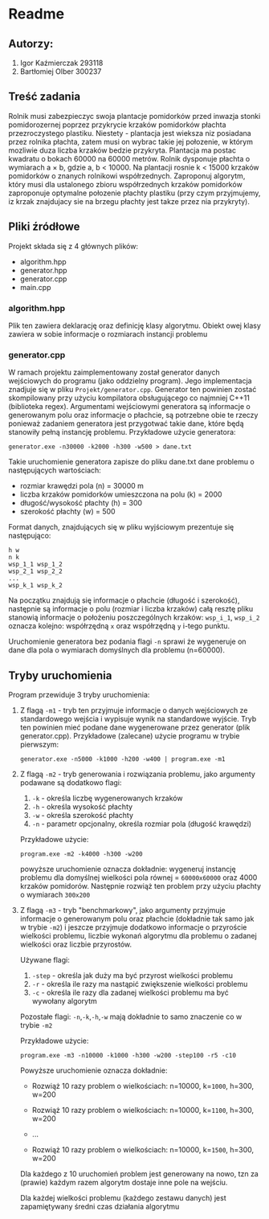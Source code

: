# Readme
## Autorzy:
1. Igor Kaźmierczak 293118
2. Bartłomiej Olber 300237

## Treść zadania
Rolnik musi zabezpieczyc swoja plantacje pomidorków przed inwazja stonki pomidorozernej
poprzez przykrycie krzaków pomidorków płachta przezroczystego plastiku. Niestety -
plantacja jest wieksza niz posiadana przez rolnika płachta, zatem musi on wybrac takie jej
połozenie, w którym mozliwie duza liczba krzaków bedzie przykryta. Plantacja ma postac
kwadratu o bokach 60000 na 60000 metrów. Rolnik dysponuje płachta o wymiarach a × b,
gdzie a, b < 10000. Na plantacji rosnie k < 15000 krzaków pomidorków o znanych rolnikowi
współrzednych. Zaproponuj algorytm, który musi dla ustalonego zbioru współrzednych
krzaków pomidorków zaproponuje optymalne połozenie płachty plastiku (przy czym
przyjmujemy, iz krzak znajdujacy sie na brzegu płachty jest takze przez nia przykryty).

## Pliki źródłowe
Projekt składa się z 4 głównych plików:
- algorithm.hpp
- generator.hpp
- generator.cpp
- main.cpp

### algorithm.hpp
Plik ten zawiera deklarację oraz definicję klasy algorytmu. Obiekt owej klasy zawiera w sobie informacje o rozmiarach instancji problemu 

### generator.cpp 
W ramach projektu zaimplementowany został generator danych wejściowych do programu (jako oddzielny program). Jego implementacja znadjuje się w pliku `Projekt/generator.cpp`. Generator ten powinien zostać skompilowany przy użyciu kompilatora obsługującego co najmniej C++11 (biblioteka regex). Argumentami wejściowymi generatora są informacje o generowanym polu oraz informacje o płachcie, są potrzebne obie te rzeczy ponieważ zadaniem generatora jest przygotwać takie dane, które będą stanowiły pełną instancję problemu.
Przykładowe użycie generatora:
```
generator.exe -n30000 -k2000 -h300 -w500 > dane.txt
```
Takie uruchomienie generatora zapisze do pliku dane.txt dane problemu o następujących wartościach:
- rozmiar krawędzi pola (n) = 30000 m 
- liczba krzaków pomidorków umieszczona na polu (k) = 2000
- długość/wysokość płachty (h) = 300
- szerokość płachty (w) = 500

Format danych, znajdujących się w pliku wyjściowym prezentuje się następująco: 
```
h w
n k
wsp_1_1 wsp_1_2
wsp_2_1 wsp_2_2
...
wsp_k_1 wsp_k_2
```
Na początku znajdują się informacje o płachcie (długość i szerokość), następnie są informacje o polu (rozmiar i liczba krzaków) całą resztę pliku stanowią informacje o położeniu poszczególnych krzaków: `wsp_i_1`, `wsp_i_2` oznacza kolejno: współrzędną `x` oraz współrzędną `y` i-tego punktu.

Uruchomienie generatora bez podania flagi `-n` sprawi że wygeneruje on dane dla pola o wymiarach domyślnych dla problemu (n=60000).


## Tryby uruchomienia
Program przewiduje 3 tryby uruchomienia:
1. Z flagą `-m1` - tryb ten przyjmuje informacje o danych wejściowych ze standardowego wejścia i wypisuje wynik na standardowe wyjście. Tryb ten powinien mieć podane dane wygenerowane przez generator (plik generator.cpp).
   Przykładowe (zalecane) użycie programu w trybie pierwszym:
   ```
   generator.exe -n5000 -k1000 -h200 -w400 | program.exe -m1
   ```
2. Z flagą `-m2` - tryb generowania i rozwiązania problemu, jako argumenty podawane są dodatkowo flagi: 
   1. `-k`  - określa liczbę wygenerowanych krzaków
   2. `-h` - określa wysokość płachty
   3. `-w` - określa szerokość płachty
   4. `-n` - parametr opcjonalny, określa rozmiar pola (długość krawędzi)
   
   Przykładowe użycie:
   ```
   program.exe -m2 -k4000 -h300 -w200
   ```
   powyższe uruchomienie oznacza dokładnie: wygeneruj instancję problemu dla domyślnej wielkości pola równej = `60000x60000` oraz 4000 krzaków pomidorów. Następnie rozwiąż ten problem przy użyciu płachty o wymiarach `300x200`
3. Z flagą `-m3` - tryb "benchmarkowy", jako argumenty przyjmuje informacje o generowanym polu oraz płachcie (dokładnie tak samo jak w trybie `-m2`) i jeszcze przyjmuje dodatkowo informacje o przyroście wielkości problemu, liczbie wykonań algorytmu dla problemu o zadanej wielkości oraz liczbie przyrostów. 

   Używane flagi:
      1. `-step` - określa jak duży ma być przyrost wielkości problemu
      2. `-r` - określa ile razy ma nastąpić zwiększenie wielkości problemu
      3. `-c` - określa ile razy dla zadanej wielkości problemu ma być wywołany algorytm
      
   Pozostałe flagi: `-n`,`-k`,`-h`,`-w` mają dokładnie to samo znaczenie co w trybie `-m2`
   
   Przykładowe użycie:
   ```
   program.exe -m3 -n10000 -k1000 -h300 -w200 -step100 -r5 -c10
   ```
   Powyższe uruchomienie oznacza dokładnie: 
   - Rozwiąż 10 razy problem o wielkościach: n=10000, k=`1000`, h=300, w=200
   - Rozwiąż 10 razy problem o wielkościach: n=10000, k=`1100`, h=300, w=200
   
   -  ...
   - Rozwiąż 10 razy problem o wielkościach: n=10000, k=`1500`, h=300, w=200
  
   Dla każdego z 10 uruchomień problem jest generowany na nowo, tzn za (prawie) każdym razem algorytm dostaje inne pole na wejściu.

   Dla każdej wielkości problemu (każdego zestawu danych) jest zapamiętywany średni czas działania algorytmu

